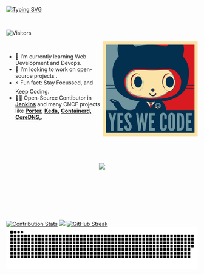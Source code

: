 [![Typing SVG](https://readme-typing-svg.herokuapp.com?font=Bungee+Shade&size=45&duration=6000&color=19B3F7&background=FFFFFF&center=true&vCenter=true&width=830&height=200&lines=Hi+There!!+%F0%9F%91%8B%F0%9F%91%8B%F0%9F%91%8B;I'm+Priyanshu+Singh+%F0%9F%91%A8%E2%80%8D%F0%9F%92%BB+%F0%9F%92%BB)](https://git.io/typing-svg)

<br>

![Visitors](https://visitor-badge.laobi.icu/badge?page_id=reveurguy.reveurguy)

<!-- <img align="right" alt="Coding" width="400" src="https://media.giphy.com/media/Y4ak9Ki2GZCbJxAnJD/giphy.gif"> -->
<img align='right' src='https://github.com/reveurguy/reveurguy/blob/master/data/baracktocat.jpg' width='250"'>
</br>

<!--
**reveurguy/reveurguy** is a ✨ _special_ ✨ repository because its `README.md` (this file) appears on your GitHub profile.

Here are some ideas to get you started:

- 🔭 I’m currently working on ...
- 🌱 I’m currently learning ...
- 👯 I’m looking to collaborate on ...
- 🤔 I’m looking for help with ...
- 💬 Ask me about ...
- 📫 How to reach me: ...
- 😄 Pronouns: ...
- ⚡ Fun fact: ...
-->
- 🌱 I’m currently learning Web Development and Devops.
- 👯 I’m looking to work on open-source projects .
- ⚡ Fun fact: Stay Focussed, and Keep Coding.
- 👨‍💻 Open-Source Contibutor in [**Jenkins**](https://www.jenkins.io/) and many CNCF projects like [**Porter,**](https://getporter.org/) [**Keda,**](https://keda.sh/) [**Containerd,**](https://containerd.io/) [**CoreDNS,**](https://coredns.io/).

<!--[![Priyanshu's github stats](https://github-readme-stats.vercel.app/api?username=reveurguy)](https://github.com/reveurguy/github-readme-stats) -->

<br>
<br>
<br>
<br>
<br>

<p align="center">
  <a href="https://skillicons.dev">
    <img src="https://skillicons.dev/icons?i=git,kubernetes,docker,html,css,angular,bash,bootstrap,cpp,python,java,javascript,express,github,gitlab,heroku,idea,jquery,linux,mongodb,netlify,nodejs,sass,vscode&perline=12" />
  </a>
</p>

<br>
<br>
<br>
<br>
<br>
<br>

<!--
![](https://raw.githubusercontent.com/reveurguy/reveurguy/output1/generated/overview.svg#gh-dark-mode-only) -->
[![Contribution Stats](https://github-contribution-stats.vercel.app/api/?username=reveurguy)](https://github.com/reveurguy/github-contribution-stats/)
[![](https://raw.githubusercontent.com/reveurguy/github-profile-summary-cards-example/master/profile-summary-card-output/2077/3-stats.svg)](https://github.com/reveurguy/github-profile-summary-cards)
[![GitHub Streak](https://github-readme-streak-stats.herokuapp.com?user=reveurguy&theme=monokai-metallian)](https://git.io/streak-stats)
![github contribution grid snake animation](https://raw.githubusercontent.com/reveurguy/reveurguy/output/github-contribution-grid-snake-dark.svg#gh-dark-mode-only)
